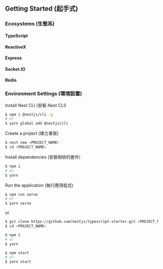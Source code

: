 ## Getting Started (起手式)

### Ecosystems (生態系)

#### TypeScript

#### ReactiveX

#### Express

#### Socket.IO

#### Redis

### Environment Settings (環境設置)

Install Nest CLI (安裝 Nest CLI)

```bash
$ npm i @nestjs/cli -g
# or
$ yarn global add @nestjs/cli
```

Create a project (建立專案)

```bash
$ nest new <PROJECT_NAME>
$ cd <PROJECT_NAME>
```

Install dependencies (安裝相依的套件)

```bash
$ npm i
# or
$ yarn
```

Run the application (執行應用程式)

```bash
$ npm run serve
# or
$ yarn serve
```

or

```bash
$ git clone https://github.com/nestjs/typescript-starter.git <PROJECT_NAME>
$ cd <PROJECT_NAME>
```

```bash
$ npm i
# or
$ yarn
```

```bash
$ npm start
# or
$ yarn start
```
